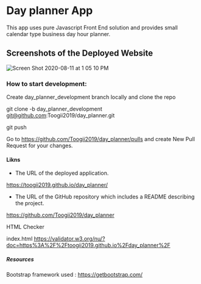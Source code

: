 # Day planner App

This app uses pure Javascript Front End solution and provides small calendar type business day hour planner.

## Screenshots of the Deployed Website

![Screen Shot 2020-08-11 at 1 05 10 PM](https://user-images.githubusercontent.com/53624923/89944264-5d1db880-dbd4-11ea-8482-d01424a0fbaa.png)


### How to start development:

Create day_planner_development branch locally and clone the repo

git clone -b day_planner_development git@github.com:Toogii2019/day_planner.git

git push

Go to https://github.com/Toogii2019/day_planner/pulls and create New Pull Request for your changes.

#### Likns

* The URL of the deployed application.

https://toogii2019.github.io/day_planner/

* The URL of the GitHub repository which includes a README describing the project.

https://github.com/Toogii2019/day_planner

HTML Checker

index.html https://validator.w3.org/nu/?doc=https%3A%2F%2Ftoogii2019.github.io%2Fday_planner%2F

##### Resources

Bootstrap framework used : https://getbootstrap.com/
